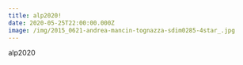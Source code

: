 ```yaml
---
title: alp2020!
date: 2020-05-25T22:00:00.000Z
image: /img/2015_0621-andrea-mancin-tognazza-sdim0285-4star_.jpg
---
```

alp2020